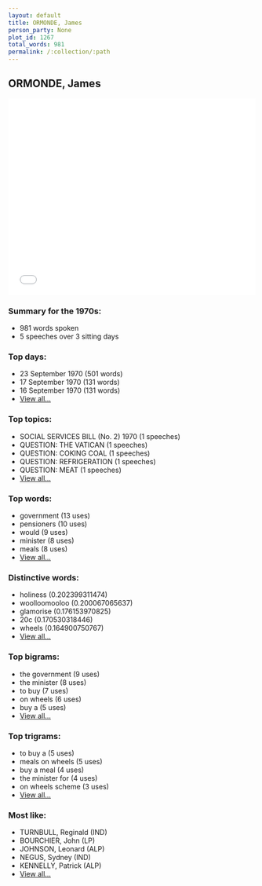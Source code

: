 ```yaml
---
layout: default
title: ORMONDE, James
person_party: None
plot_id: 1267
total_words: 981
permalink: /:collection/:path
---
```


## ORMONDE, James

<iframe width="100%" height="400" frameborder="0" scrolling="no" src="//plot.ly/~wragge/1267.embed"></iframe>


### Summary for the 1970s:

* 981 words spoken
* 5 speeches over 3 sitting days


### Top days:

* 23 September 1970 (501 words)
* 17 September 1970 (131 words)
* 16 September 1970 (131 words)
* [View all...](days/)


### Top topics:

* SOCIAL SERVICES BILL (No. 2) 1970 (1 speeches)
* QUESTION: THE VATICAN (1 speeches)
* QUESTION: COKING COAL (1 speeches)
* QUESTION: REFRIGERATION (1 speeches)
* QUESTION: MEAT (1 speeches)
* [View all...](topics/)


### Top words:

* government (13 uses)
* pensioners (10 uses)
* would (9 uses)
* minister (8 uses)
* meals (8 uses)
* [View all...](words/)


### Distinctive words:

* holiness (0.202399311474)
* woolloomooloo (0.200067065637)
* glamorise (0.176153970825)
* 20c (0.170530318446)
* wheels (0.164900750767)
* [View all...](sig_words/)


### Top bigrams:

* the government (9 uses)
* the minister (8 uses)
* to buy (7 uses)
* on wheels (6 uses)
* buy a (5 uses)
* [View all...](bigrams/)


### Top trigrams:

* to buy a (5 uses)
* meals on wheels (5 uses)
* buy a meal (4 uses)
* the minister for (4 uses)
* on wheels scheme (3 uses)
* [View all...](trigrams/)


### Most like:

* TURNBULL, Reginald (IND)
* BOURCHIER, John (LP)
* JOHNSON, Leonard (ALP)
* NEGUS, Sydney (IND)
* KENNELLY, Patrick (ALP)
* [View all...](similarities/)
